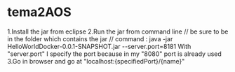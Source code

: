 # tema2AOS

1.Install the jar from eclipse
2.Run the jar from command line // be sure to be in the folder which contains the jar
// command : java -jar HelloWorldDocker-0.0.1-SNAPSHOT.jar --server.port=8181 
With "server.port" I specify the port because in my "8080" port is already used 
3.Go in browser and go at "localhost:{specifiedPort}/{name}"
